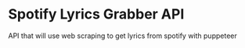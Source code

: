 # Spotify Lyrics Grabber API

API that will use web scraping to get lyrics from spotify with puppeteer
